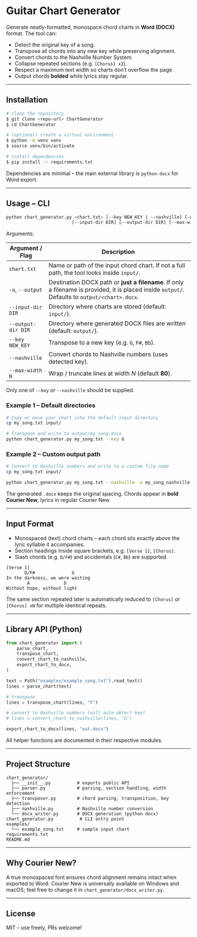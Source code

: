 # Guitar Chart Generator

Generate neatly-formatted, monospace chord charts in **Word (DOCX)** format.
The tool can:

-   Detect the original key of a song.
-   Transpose all chords into any new key while preserving alignment.
-   Convert chords to the Nashville Number System.
-   Collapse repeated sections (e.g. `[Chorus] x2`).
-   Respect a maximum text width so charts don’t overflow the page.
-   Output chords **bolded** while lyrics stay regular.

---

## Installation

```bash
# clone the repository
$ git clone <repo-url> ChartGenerator
$ cd ChartGenerator

# (optional) create a virtual environment
$ python -m venv venv
$ source venv/bin/activate

# install dependencies
$ pip install -r requirements.txt
```

Dependencies are minimal – the main external library is `python-docx` for Word export.

---

## Usage – CLI

```bash
python chart_generator.py <chart.txt> [--key NEW_KEY | --nashville] [-o OUTPUT.docx]
                         [--input-dir DIR] [--output-dir DIR] [--max-width N]
```

Arguments:

| Argument / Flag    | Description                                                                                                                                     |
| ------------------ | ----------------------------------------------------------------------------------------------------------------------------------------------- |
| `chart.txt`        | Name or path of the input chord chart. If not a full path, the tool looks inside `input/`.                                                      |
| `-o`, `--output`   | Destination DOCX path or **just a filename**. If only a filename is provided, it is placed inside `output/`. Defaults to `output/<chart>.docx`. |
| `--input-dir DIR`  | Directory where charts are stored (default: `input/`).                                                                                          |
| `--output-dir DIR` | Directory where generated DOCX files are written (default: `output/`).                                                                          |
| `--key NEW_KEY`    | Transpose to a new key (e.g. `G`, `F#`, `Bb`).                                                                                                  |
| `--nashville`      | Convert chords to Nashville numbers (uses detected key).                                                                                        |
| `--max-width N`    | Wrap / truncate lines at width _N_ (default **80**).                                                                                            |

Only one of `--key` _or_ `--nashville` should be supplied.

### Example 1 – Default directories

```bash
# Copy or move your chart into the default input directory
cp my_song.txt input/

# Transpose and write to output/my_song.docx
python chart_generator.py my_song.txt --key G
```

### Example 2 – Custom output path

```bash
# Convert to Nashville numbers and write to a custom file name
cp my_song.txt input/

python chart_generator.py my_song.txt --nashville -o my_song_nashville.docx
```

The generated `.docx` keeps the original spacing. Chords appear in **bold Courier New**, lyrics in regular Courier New.

---

## Input Format

-   Monospaced (text) chord charts – each chord sits exactly above the lyric syllable it accompanies.
-   Section headings inside square brackets, e.g. `[Verse 1]`, `[Chorus]`.
-   Slash chords (e.g. `D/F#`) and accidentals (`C#`, `Bb`) are supported.

```text
[Verse 1]
       D/F#              G
In the darkness, we were waiting
        A             D
Without hope, without light
```

The same section repeated later is automatically reduced to `[Chorus]` or `[Chorus] xN` for multiple identical repeats.

---

## Library API (Python)

```python
from chart_generator import (
    parse_chart,
    transpose_chart,
    convert_chart_to_nashville,
    export_chart_to_docx,
)

text = Path("examples/example_song.txt").read_text()
lines = parse_chart(text)

# transpose
lines = transpose_chart(lines, "F")

# convert to Nashville numbers (will auto-detect key)
# lines = convert_chart_to_nashville(lines, "D")

export_chart_to_docx(lines, "out.docx")
```

All helper functions are documented in their respective modules.

---

## Project Structure

```
chart_generator/
  ├── __init__.py          # exports public API
  ├── parser.py            # parsing, section handling, width enforcement
  ├── transposer.py        # chord parsing, transposition, key detection
  ├── nashville.py         # Nashville number conversion
  └── docx_writer.py       # DOCX generation (python-docx)
chart_generator.py          # CLI entry point
examples/
  └── example_song.txt     # sample input chart
requirements.txt
README.md
```

---

## Why Courier New?

A true monospaced font ensures chord alignment remains intact when exported to Word. Courier New is universally available on Windows and macOS; feel free to change it in `chart_generator/docx_writer.py`.

---

## License

MIT – use freely, PRs welcome!

